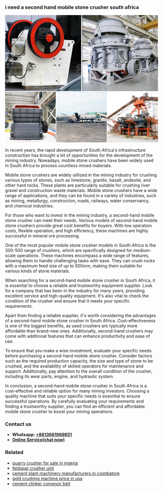 <h3>i need a second hand mobile stone crusher south africa</h3><img src='1708322569.jpg' alt=''><p>In recent years, the rapid development of South Africa's infrastructure construction has brought a lot of opportunities for the development of the mining industry. Nowadays, mobile stone crushers have been widely used in South Africa to process countless mined materials.</p><p>Mobile stone crushers are widely utilized in the mining industry for crushing various types of stones, such as limestone, granite, basalt, andesite, and other hard rocks. These plants are particularly suitable for crushing river gravel and construction waste materials. Mobile stone crushers have a wide range of applications, and they can be found in a variety of industries, such as mining, metallurgy, construction, roads, railways, water conservancy, and chemical industries.</p><p>For those who want to invest in the mining industry, a second-hand mobile stone crusher can meet their needs. Various models of second-hand mobile stone crushers provide great cost benefits for buyers. With low operation costs, flexible operation, and high efficiency, these machines are highly successful in mineral ore processing.</p><p>One of the most popular mobile stone crusher models in South Africa is the 300-500 range of crushers, which are specifically designed for medium-scale operations. These machines encompass a wide range of features, allowing them to handle challenging tasks with ease. They can crush rocks with a maximum feed size of up to 500mm, making them suitable for various kinds of stone materials.</p><p>When searching for a second-hand mobile stone crusher in South Africa, it is essential to choose a reliable and trustworthy equipment supplier. Look for a company that has been in the industry for many years, providing excellent service and high-quality equipment. It's also vital to check the condition of the crusher and ensure that it meets your specific requirements.</p><p>Apart from finding a reliable supplier, it's worth considering the advantages of a second-hand mobile stone crusher in South Africa. Cost-effectiveness is one of the biggest benefits, as used crushers are typically more affordable than brand-new ones. Additionally, second-hand crushers may come with additional features that can enhance productivity and ease of use.</p><p>To ensure that you make a wise investment, evaluate your specific needs before purchasing a second-hand mobile stone crusher. Consider factors such as the required production capacity, the size and type of stone to be crushed, and the availability of skilled operators for maintenance and support. Additionally, pay attention to the overall condition of the crusher, including its wear parts, engine, and hydraulic system.</p><p>In conclusion, a second-hand mobile stone crusher in South Africa is a cost-effective and reliable option for many mining investors. Choosing a quality machine that suits your specific needs is essential to ensure successful operations. By carefully evaluating your requirements and finding a trustworthy supplier, you can find an efficient and affordable mobile stone crusher to boost your mining operations.</p><h3>Contact us</h3><ul><li><strong>Whatsapp:&nbsp;<a href="https://wa.me/8613661969651">+8613661969651</a></strong></li><li><a href="https://swt.shibang-china.com/?git&amp;zhl&amp;i need a second hand mobile stone crusher south africa"><strong>Online Service(chat now)</strong></a></li></ul><h3>Related</h3><ul><li><a href='quarry crusher for sale in nigeria.md'>quarry crusher for sale in nigeria</a></li><li><a href='feldspar crusher unit.md'>feldspar crusher unit</a></li><li><a href='cement plant machinery manufacturers in coimbatore.md'>cement plant machinery manufacturers in coimbatore</a></li><li><a href='gold crushing machine price in usa.md'>gold crushing machine price in usa</a></li><li><a href='cement clinker conveyor belt.md'>cement clinker conveyor belt</a></li></ul>